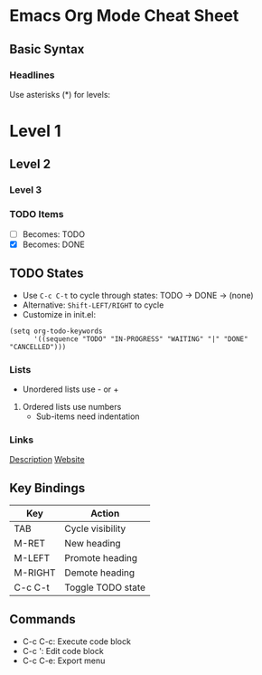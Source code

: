 # Emacs Org Mode Cheat Sheet

## Basic Syntax

### Headlines
Use asterisks (*) for levels:
# Level 1
## Level 2
### Level 3

### TODO Items
- [ ] Becomes: TODO
- [x] Becomes: DONE

## TODO States
- Use `C-c C-t` to cycle through states: TODO -> DONE -> (none)
- Alternative: `Shift-LEFT/RIGHT` to cycle
- Customize in init.el:
```elisp
(setq org-todo-keywords
      '((sequence "TODO" "IN-PROGRESS" "WAITING" "|" "DONE" "CANCELLED")))
```
### Lists
- Unordered lists use - or +
1. Ordered lists use numbers
   - Sub-items need indentation

### Links
[Description](file:path/to/file)
[Website](https://website.com)

## Key Bindings
| Key | Action |
|-----|--------|
| TAB | Cycle visibility |
| M-RET | New heading |
| M-LEFT | Promote heading |
| M-RIGHT | Demote heading |
| C-c C-t | Toggle TODO state |

## Commands
- C-c C-c: Execute code block
- C-c ': Edit code block
- C-c C-e: Export menu
